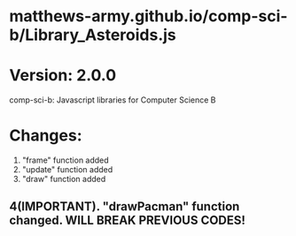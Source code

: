 # matthews-army.github.io/comp-sci-b/Library_Asteroids.js
# Version: 2.0.0
comp-sci-b: Javascript libraries for Computer Science B


# Changes:

1. "frame" function added
2. "update" function added
3. "draw" function added
## 4(IMPORTANT). "drawPacman" function changed. WILL BREAK PREVIOUS CODES!
